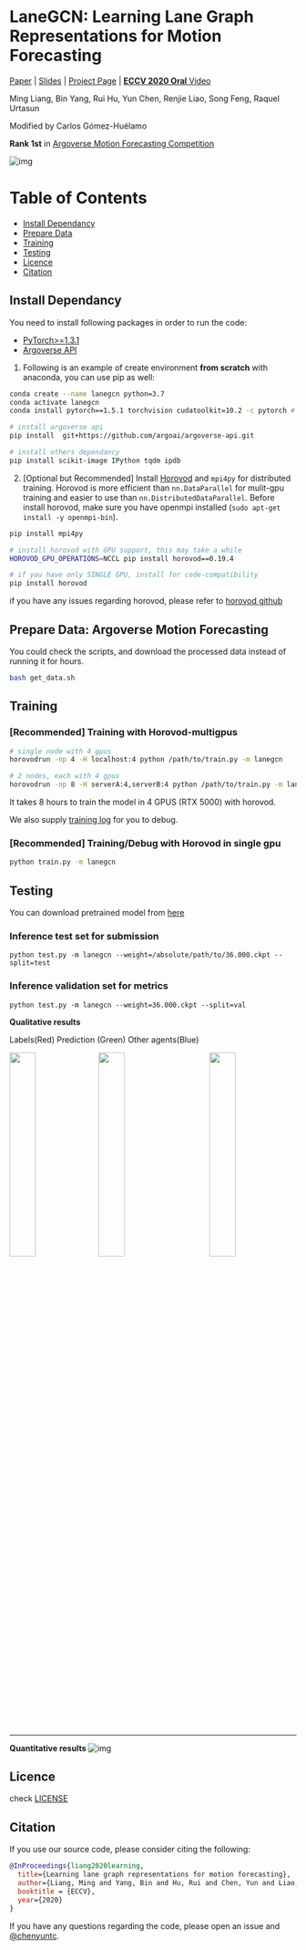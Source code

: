 # LaneGCN: Learning Lane Graph Representations for Motion Forecasting


 [Paper](https://arxiv.org/pdf/2007.13732) | [Slides](http://www.cs.toronto.edu/~byang/slides/LaneGCN.pdf)  | [Project Page]() | [**ECCV 2020 Oral** Video](https://yun.sfo2.digitaloceanspaces.com/public/lanegcn/video.mp4)

Ming Liang, Bin Yang, Rui Hu, Yun Chen, Renjie Liao, Song Feng, Raquel Urtasun

Modified by Carlos Gómez-Huélamo

**Rank 1st** in [Argoverse Motion Forecasting Competition](https://evalai.cloudcv.org/web/challenges/challenge-page/454/leaderboard/1279)


![img](misc/arch.png)


Table of Contents
=================
  * [Install Dependancy](#install-dependancy)
  * [Prepare Data](#prepare-data-argoverse-motion-forecasting)
  * [Training](#training)
  * [Testing](#testing)
  * [Licence](#licence)
  * [Citation](#citation)



## Install Dependancy
You need to install following packages in order to run the code:
- [PyTorch>=1.3.1](https://pytorch.org/)
- [Argoverse API](https://github.com/argoai/argoverse-api#installation)


1. Following is an example of create environment **from scratch** with anaconda, you can use pip as well:
```sh
conda create --name lanegcn python=3.7
conda activate lanegcn
conda install pytorch==1.5.1 torchvision cudatoolkit=10.2 -c pytorch # pytorch=1.5.1 when the code is release

# install argoverse api
pip install  git+https://github.com/argoai/argoverse-api.git

# install others dependancy
pip install scikit-image IPython tqdm ipdb
```

2. \[Optional but Recommended\] Install [Horovod](https://github.com/horovod/horovod#install) and `mpi4py` for distributed training. Horovod is more efficient than `nn.DataParallel` for mulit-gpu training and easier to use than `nn.DistributedDataParallel`. Before install horovod, make sure you have openmpi installed (`sudo apt-get install -y openmpi-bin`).
```sh
pip install mpi4py

# install horovod with GPU support, this may take a while
HOROVOD_GPU_OPERATIONS=NCCL pip install horovod==0.19.4

# if you have only SINGLE GPU, install for code-compatibility
pip install horovod
```
if you have any issues regarding horovod, please refer to [horovod github](https://github.com/horovod/horovod)

## Prepare Data: Argoverse Motion Forecasting
You could check the scripts, and download the processed data instead of running it for hours.
```sh
bash get_data.sh
```

## Training


### [Recommended] Training with Horovod-multigpus


```sh
# single node with 4 gpus
horovodrun -np 4 -H localhost:4 python /path/to/train.py -m lanegcn

# 2 nodes, each with 4 gpus
horovodrun -np 8 -H serverA:4,serverB:4 python /path/to/train.py -m lanegcn
``` 

It takes 8 hours to train the model in 4 GPUS (RTX 5000) with horovod.

We also supply [training log](misc/train_log.txt) for you to debug.

### [Recommended] Training/Debug with Horovod in single gpu 
```sh
python train.py -m lanegcn
```


## Testing
You can download pretrained model from [here](http://yun.sfo2.digitaloceanspaces.com/public/lanegcn/36.000.ckpt) 
### Inference test set for submission
```
python test.py -m lanegcn --weight=/absolute/path/to/36.000.ckpt --split=test
```
### Inference validation set for metrics
```
python test.py -m lanegcn --weight=36.000.ckpt --split=val
```

**Qualitative results**

Labels(Red) Prediction (Green) Other agents(Blue)





<p>
<img src="misc/5304.gif" width = "30.333%"  align="left" />
<img src="misc/25035.gif" width = "30.333%" align="center"  />
 <img src="misc/19406.gif" width = "30.333%" align="right"   />
</p>

------

**Quantitative results**
![img](misc/res_quan.png)

## Licence
check [LICENSE](LICENSE)

## Citation
If you use our source code, please consider citing the following:
```bibtex
@InProceedings{liang2020learning,
  title={Learning lane graph representations for motion forecasting},
  author={Liang, Ming and Yang, Bin and Hu, Rui and Chen, Yun and Liao, Renjie and Feng, Song and Urtasun, Raquel},
  booktitle = {ECCV},
  year={2020}
}
```

If you have any questions regarding the code, please open an issue and [@chenyuntc](https://github.com/chenyuntc).
